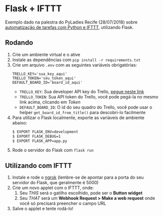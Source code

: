 # Flask + IFTTT
Exemplo dado na palestra do PyLadies Recife (28/07/2018) sobre [automatização de tarefas com Python e IFTTT](http://bit.ly/auto-py), utilizando Flask.

## Rodando
1. Crie um ambiente virtual e o ative
1. Instale as dependências com `pip install -r requirements.txt`
1. Crie um arquivo `.env` com as seguintes variáveis obrigatórias:
    ```
    TRELLO_KEY='sua_key_aqui'
    TRELLO_TOKEN='seu_token_aqui'
    DEFAULT_BOARD_ID='board_id_aqui'
    ```
    - `TRELLO_KEY`: Sua developer API key do Trello, [pegue neste link](https://trello.com/app-key)
    - `TRELLO_TOKEN`: Sua API token do Trello, você pode pegá-la no mesmo link acima, clicando em *Token*
    - `DEFAULT_BOARD_ID`: O id do seu quadro do Trello, você pode usar o helper `get_board_id_from_title()` para descobri-lo facilmente
1. Para utilizar o Flask localmente, exporte as variáveis de ambiente abaixo:
    ```bash
    $ EXPORT FLASK_ENV=development
    $ EXPORT FLASK_DEBUG=1
    $ EXPORT FLASK_APP=app.py
    ```
1. Rode o servidor do Flask com `flask run`

## Utilizando com IFTTT
1. Instale e rode o [ngrok](https://ngrok.com) (lembre-se de apontar para a porta do seu servidor do Flask, que geralmente é 5000)
1. Crie um novo applet com o IFTTT, onde:
    1. Seu *THIS* será o gatilho escolhido, pode ser o **Button widget**
    1. Seu *THAT* será um **Webhook Request > Make a web request** onde você só precisará preencher o campo URL
1. Salve o applet e tente rodá-lo!